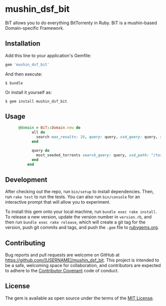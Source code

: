 # mushin_dsf_bit
BiT allows you to do everything BitTorrenty in Ruby. BiT is a mushin-based Domain-specific Framework.

## Installation

Add this line to your application's Gemfile:

```ruby
gem 'mushin_dsf_bit'
```

And then execute:

    $ bundle

Or install it yourself as:

    $ gem install mushin_dsf_bit

## Usage

```ruby
      @domain = BiT::Domain.new do  
            all do  
              search max_results: 20, query: query, ssd_query: query, ssd_path: "/torrent_bots"
            end 

            query do  
              most_seeded_torrents search_query: query, ssd_path: "/torrent_bots" 
            end 
          end 
```

## Development

After checking out the repo, run `bin/setup` to install dependencies. Then, run `rake test` to run the tests. You can also run `bin/console` for an interactive prompt that will allow you to experiment.

To install this gem onto your local machine, run `bundle exec rake install`. To release a new version, update the version number in `version.rb`, and then run `bundle exec rake release`, which will create a git tag for the version, push git commits and tags, and push the `.gem` file to [rubygems.org](https://rubygems.org).

## Contributing

Bug reports and pull requests are welcome on GitHub at https://github.com/[USERNAME]/mushin_dsf_bit. This project is intended to be a safe, welcoming space for collaboration, and contributors are expected to adhere to the [Contributor Covenant](http://contributor-covenant.org) code of conduct.


## License

The gem is available as open source under the terms of the [MIT License](http://opensource.org/licenses/MIT).

